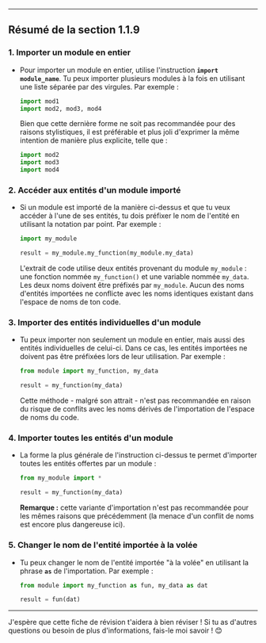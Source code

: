 
----
## Résumé de la section 1.1.9

### 1. Importer un module en entier
- Pour importer un module en entier, utilise l'instruction **`import module_name`**. Tu peux importer plusieurs modules à la fois en utilisant une liste séparée par des virgules. Par exemple :
  ```python
  import mod1
  import mod2, mod3, mod4
  ```
  Bien que cette dernière forme ne soit pas recommandée pour des raisons stylistiques, il est préférable et plus joli d'exprimer la même intention de manière plus explicite, telle que :
  ```python
  import mod2
  import mod3
  import mod4
  ```

### 2. Accéder aux entités d'un module importé
- Si un module est importé de la manière ci-dessus et que tu veux accéder à l'une de ses entités, tu dois préfixer le nom de l'entité en utilisant la notation par point. Par exemple :
  ```python
  import my_module

  result = my_module.my_function(my_module.my_data)
  ```
  L'extrait de code utilise deux entités provenant du module `my_module` : une fonction nommée `my_function()` et une variable nommée `my_data`. Les deux noms doivent être préfixés par `my_module`. Aucun des noms d'entités importées ne conflicte avec les noms identiques existant dans l'espace de noms de ton code.

### 3. Importer des entités individuelles d'un module
- Tu peux importer non seulement un module en entier, mais aussi des entités individuelles de celui-ci. Dans ce cas, les entités importées ne doivent pas être préfixées lors de leur utilisation. Par exemple :
  ```python
  from module import my_function, my_data

  result = my_function(my_data)
  ```
  Cette méthode - malgré son attrait - n'est pas recommandée en raison du risque de conflits avec les noms dérivés de l'importation de l'espace de noms du code.

### 4. Importer toutes les entités d'un module
- La forme la plus générale de l'instruction ci-dessus te permet d'importer toutes les entités offertes par un module :
  ```python
  from my_module import *

  result = my_function(my_data)
  ```
  **Remarque :** cette variante d'importation n'est pas recommandée pour les mêmes raisons que précédemment (la menace d'un conflit de noms est encore plus dangereuse ici).

### 5. Changer le nom de l'entité importée à la volée
- Tu peux changer le nom de l'entité importée "à la volée" en utilisant la phrase **`as`** de l'importation. Par exemple :
  ```python
  from module import my_function as fun, my_data as dat

  result = fun(dat)
  ```

---

J'espère que cette fiche de révision t'aidera à bien réviser ! Si tu as d'autres questions ou besoin de plus d'informations, fais-le moi savoir ! 😊